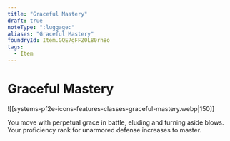 ```yaml
---
title: "Graceful Mastery"
draft: true
noteType: ":luggage:"
aliases: "Graceful Mastery"
foundryId: Item.GQE7gFFZ0L80rh8o
tags:
  - Item
---
```


# Graceful Mastery
![[systems-pf2e-icons-features-classes-graceful-mastery.webp|150]]

You move with perpetual grace in battle, eluding and turning aside blows. Your proficiency rank for unarmored defense increases to master.
